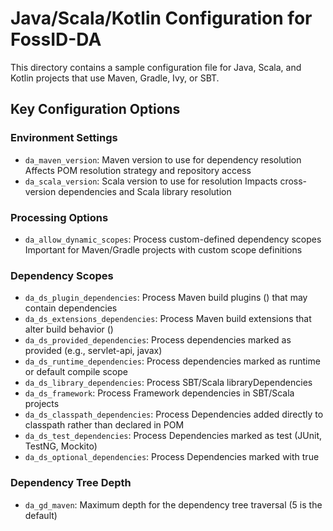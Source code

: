 # Java/Scala/Kotlin Configuration for FossID-DA

This directory contains a sample configuration file for Java, Scala, and Kotlin projects that use Maven, Gradle, Ivy, or SBT.

## Key Configuration Options

### Environment Settings
- `da_maven_version`: Maven version to use for dependency resolution
  Affects POM resolution strategy and repository access
- `da_scala_version`: Scala version to use for resolution
  Impacts cross-version dependencies and Scala library resolution

### Processing Options
- `da_allow_dynamic_scopes`: Process custom-defined dependency scopes
  Important for Maven/Gradle projects with custom scope definitions

### Dependency Scopes
- `da_ds_plugin_dependencies`: Process Maven build plugins (<build><plugins>) that may contain dependencies
- `da_ds_extensions_dependencies`: Process Maven build extensions that alter build behavior (<build><extensions>)
- `da_ds_provided_dependencies`: Process dependencies marked as <scope>provided</scope> (e.g., servlet-api, javax)
- `da_ds_runtime_dependencies`: Process dependencies marked as <scope>runtime</scope> or default compile scope
- `da_ds_library_dependencies`: Process SBT/Scala libraryDependencies
- `da_ds_framework`: Process Framework dependencies in SBT/Scala projects
- `da_ds_classpath_dependencies`: Process Dependencies added directly to classpath rather than declared in POM
- `da_ds_test_dependencies`: Process Dependencies marked as <scope>test</scope> (JUnit, TestNG, Mockito)
- `da_ds_optional_dependencies`: Process Dependencies marked with <optional>true</optional>

### Dependency Tree Depth
- `da_gd_maven`: Maximum depth for the dependency tree traversal (5 is the default) 
